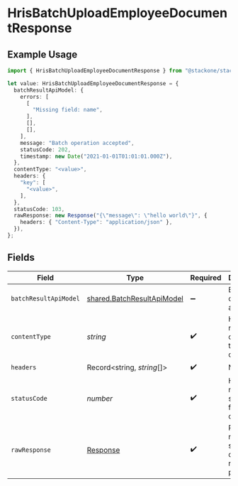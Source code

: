 # HrisBatchUploadEmployeeDocumentResponse

## Example Usage

```typescript
import { HrisBatchUploadEmployeeDocumentResponse } from "@stackone/stackone-client-ts/sdk/models/operations";

let value: HrisBatchUploadEmployeeDocumentResponse = {
  batchResultApiModel: {
    errors: [
      [
        "Missing field: name",
      ],
      [],
      [],
    ],
    message: "Batch operation accepted",
    statusCode: 202,
    timestamp: new Date("2021-01-01T01:01:01.000Z"),
  },
  contentType: "<value>",
  headers: {
    "key": [
      "<value>",
    ],
  },
  statusCode: 103,
  rawResponse: new Response("{\"message\": \"hello world\"}", {
    headers: { "Content-Type": "application/json" },
  }),
};
```

## Fields

| Field                                                                           | Type                                                                            | Required                                                                        | Description                                                                     |
| ------------------------------------------------------------------------------- | ------------------------------------------------------------------------------- | ------------------------------------------------------------------------------- | ------------------------------------------------------------------------------- |
| `batchResultApiModel`                                                           | [shared.BatchResultApiModel](../../../sdk/models/shared/batchresultapimodel.md) | :heavy_minus_sign:                                                              | Batch operation accepted                                                        |
| `contentType`                                                                   | *string*                                                                        | :heavy_check_mark:                                                              | HTTP response content type for this operation                                   |
| `headers`                                                                       | Record<string, *string*[]>                                                      | :heavy_check_mark:                                                              | N/A                                                                             |
| `statusCode`                                                                    | *number*                                                                        | :heavy_check_mark:                                                              | HTTP response status code for this operation                                    |
| `rawResponse`                                                                   | [Response](https://developer.mozilla.org/en-US/docs/Web/API/Response)           | :heavy_check_mark:                                                              | Raw HTTP response; suitable for custom response parsing                         |